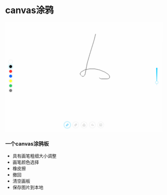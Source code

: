 # canvas涂鸦
![](https://github.com/mrmcree/canvas-panel/blob/master/%E5%BE%AE%E4%BF%A1%E6%88%AA%E5%9B%BE_20190227150515.png?raw=true)

### 一个canvas涂鸦板
* 具有画笔粗细大小调整
* 画笔颜色选择
* 橡皮擦
* 撤回
* 清空画板
* 保存图片到本地
